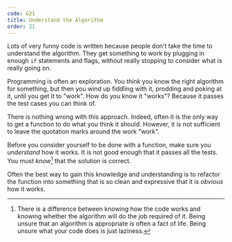 ```yaml
---
code: G21
title: Understand the Algorithm
order: 21
---
```

Lots of very funny code is written because people don't take the time to understand the algorithm.
They get something to work by plugging in enough `if` statements and flags, without really stopping to consider what is really going on.

Programming is often an exploration. You *think* you know the right algorithm for something, but then you wind up fiddling with it, prodding and poking at it, until you get it to "work".
How do you know it "works"?
Because it passes the test cases you can think of.

There is nothing wrong with this approach. Indeed, often it is the only way to get a function to do what you think it should.
However, it is not sufficient to leave the quotation marks around the work "work".

Before you consider yourself to be done with a function, make sure you *understand* how it works.
It is not good enough that it passes all the tests.
You must *know*[^10] that the solution is correct.

Often the best way to gain this knowledge and understanding is to refactor the function into something that is so clean and expressive that it is *obvious* how it works.

[^10]: There is a difference between knowing how the code works and knowing whether the algorithm will do the job required of it. Being unsure that an algorithm is appropriate is often a fact of life. Being unsure what your code does is just laziness.
